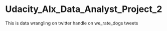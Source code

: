 # Udacity_Alx_Data_Analyst_Project_2
This is data wrangling on twitter handle on we_rate_dogs tweets
